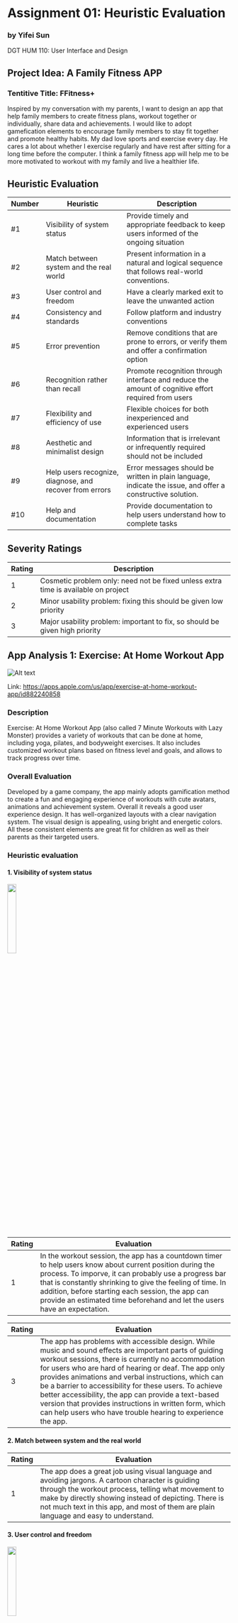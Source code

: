 # Assignment 01: Heuristic Evaluation
### by Yifei Sun
DGT HUM 110: User Interface and Design

## Project Idea: A Family Fitness APP
### Tentitive Title: FFitness+ 
Inspired by my conversation with my parents, I want to design an app that help family members to create fitness plans, workout together or individually, share data and achievements. I would like to adopt gamefication elements to encourage family members to stay fit together and promote healthy habits.
My dad love sports and exercise every day. He cares a lot about whether I exercise regularly and have rest after sitting for a long time before the computer. I think a family fitness app will help me to be more motivated to workout with my family and live a healthier life.


## Heuristic Evaluation
| Number | Heuristic | Description |
| --- | --- | ----------- |
| #1 | Visibility of system status | Provide timely and appropriate feedback to keep users informed of the ongoing situation |
| #2 | Match between system and the real world | Present information in a natural and logical sequence that follows real-world conventions. |
| #3 | User control and freedom | Have a clearly marked exit to leave the unwanted action  |
| #4 | Consistency and standards | Follow platform and industry conventions |
| #5 | Error prevention | Remove conditions that are prone to errors, or verify them and offer a confirmation option |
| #6 | Recognition rather than recall | Promote recognition through interface and reduce the amount of cognitive effort required from users |
| #7 | Flexibility and efficiency of use | Flexible choices for both inexperienced and experienced users |
| #8 | Aesthetic and minimalist design | Information that is irrelevant or infrequently required should not be included |
| #9 | Help users recognize, diagnose, and recover from errors | Error messages should be written in plain language, indicate the issue, and offer a constructive solution. |
| #10 | Help and documentation | Provide documentation to help users understand how to complete tasks |

## Severity Ratings
| Rating | Description |
| --- | ----------- |
| 1 | Cosmetic problem only: need not be fixed unless extra time is available on project |
| 2 | Minor usability problem: fixing this should be given low priority |
| 3 | Major usability problem: important to fix, so should be given high priority |


## App Analysis 1: Exercise: At Home Workout App
![Alt text](Images/Exercise-At-Home-Screenshots.png "Optional title")

Link: https://apps.apple.com/us/app/exercise-at-home-workout-app/id882240858

### Description
Exercise: At Home Workout App (also called 7 Minute Workouts with Lazy Monster) provides a variety of workouts that can be done at home, including yoga, pilates, and bodyweight exercises. It also includes customized workout plans based on fitness level and goals, and allows to track progress over time. 

### Overall Evaluation
Developed by a game company, the app mainly adopts gamification method to create a fun and engaging experience of workouts with cute avatars, animations and achievement system. Overall it reveals a good user experience design. It has well-organized layouts with a clear navigation system. The visual design is appealing, using bright and energetic colors. All these consistent elements are great fit for children as well as their parents as their targeted users.

### Heuristic evaluation

#### 1. Visibility of system status

<img src="Images/LazyMonster_%231_1.PNG" width=20% height=20%>

| Rating | Evaluation  |
| --- | ----------- |
| 1 | In the workout session, the app has a countdown timer to help users know about current position during the process. To imporve, it can probably use a progress bar that is constantly shrinking to give the feeling of time. In addition, before starting each session, the app can provide an estimated time beforehand and let the users have an expectation. |

| Rating | Evaluation  |
| --- | ----------- |
| 3 | The app has problems with accessible design. While music and sound effects are important parts of guiding workout sessions, there is currently no accommodation for users who are hard of hearing or deaf. The app only provides animations and verbal instructions, which can be a barrier to accessibility for these users. To achieve better accessibility, the app can provide a text-based version that provides instructions in written form, which can help users who have trouble hearing to experience the app. |

#### 2. Match between system and the real world
| Rating | Evaluation  |
| --- | ----------- |
| 1 | The app does a great job using visual language and avoiding jargons. A cartoon character is guiding through the workout process, telling what movement to make by directly showing instead of depicting. There is not much text in this app, and most of them are plain language and easy to understand. |

#### 3. User control and freedom

<img src="Images/LazyMonster_%233_1.PNG" width=20% height=20%>

| Rating | Evaluation  |
| --- | ----------- |
| 3 | The 'update profile' setting is problematic. When I enter the 'update profile' section, it directs me to the onboarding process where I have to enter my name, choose an avatar, and set my height and weight again. I have to go through the entire process one by one, and there is no button to quit this section. |

| Rating | Evaluation  |
| --- | ----------- |
| 2 | Sound effects and music appear in each workout session. However, there is no indication of the music elements on the screen. Though there is a sound setting in the setting section of the app, users are not able to control the music when they are in a workout session. The music also comes out really abruptly, and there is no indication for it. To improve the experience, it is better to have a small icon on the screen or a notification before the session starts to inform the users about setting the music. |

#### 4. Consistency and standards

<img src="Images/LazyMonster_%234.PNG" width=20% height=20%>

| Rating | Evaluation  |
| --- | ----------- |
| 1 | The app uses conventional layout and user flows that are very easy to understand. The four sections are clearly divided at the bottom screen with text and icons. Profile section is on the top right corner. The main screen requires the user to swipe to interact. The behavior is clearly indicated with small dots at the bottom and the card layout style. |

#### 5. Error prevention

<img src="Images/LazyMonster_%235.PNG" width=20% height=20%>

| Rating | Evaluation  |
| --- | ----------- |
| 2 | In each workout session, there is always an exit button in the top left corner of the screen. When the user clicks the button, it immediately exits the workout session and goes back to the main page. I think this makes it too easy to enter and exit a session, and users may have less motivation to complete the whole session. I would suggest having an extra window that asks users to confirm whether they want to exit and encourages them to stay and complete the tasks. |

#### 6. Recognition rather than recall

<img src="Images/LazyMonster_%236.PNG" width=20% height=20%>

| Rating | Evaluation  |
| --- | ----------- |
| 3 | There is problem with recognizing previous information in the "Update Profile" setting. I have to re-enter all the information since it doesn't display the previous content I entered when I first created my account. Users would feel frustrated when clicking into this section and finding out that there is no way to exit unless they close the app or re-enter all their personal information again. |

#### 7. Flexibility and efficiency of user

<img src="Images/LazyMonster_%237.PNG" width=20% height=20%>

| Rating | Evaluation  |
| --- | ----------- |
| 1 | In the setting, the app allows the users to select workout difficulty anytime according to their preference. It is direct and easy to find with clear indications workout session time information. The setting helps users aiming for different goals using the app to find it useful. |

#### 8. Aesthetic and minimalist design
| Rating | Evaluation  |
| --- | ----------- |
| 1 | The aesthetic of the app is super clean and engaging. There is not irrelevant information on the screen. Instructions are mostly illustrated by cartoon characters and animations. These elements are great fit for children who are targeted users of this app. |

#### 9. Help users recognize, diagnose, and recover from errors

<img src="Images/LazyMonster_%239.PNG" width=20% height=20%>

 Rating | Evaluation  |
| --- | ----------- |
| 2 | There is not error message in the workouts session pages. In the profile setting section, there is a constraint on the values that can be input for the user's weight. If the number does not match a common human value, the system cannot proceed, and an inactive 'continue' button is displayed. The app can improve this by displaying error messages such as 'Please input a correct value.' |

#### 10. Help and documentation

<img src="Images/LazyMonster_%2310.PNG" width=20% height=20%>

| Rating | Evaluation  |
| --- | ----------- |
| 3 | The app does not include a section for help and documentation. If users meet difficulties using some features in the app, the only way to seek for help in the app is to send email to the support team. However, this method is not efficient to solve problems quickly. Users might feel frustrated and give up using if the problem is not solved immediately. The app can imporve this by adding a section of FAQ listing questions and answers users often have. |

## App Analysis 2: Geocaching

![Alt text](Images/Geocaching_Logo.jpeg "Optional title")

Link: https://www.geocaching.com/play

### Description
Geocaching is an outdoor recreational activity and mobile app for families that combines elements of treasure hunting, hiking, and navigation. The app allows users to locate hidden containers, called geocaches, using GPS coordinates. Geocaching is an engaging activity for people of all ages and promotes exploration, exercise, and problem-solving skills. It also fosters a sense of community among participants, as they work together to locate hidden treasures and share their discoveries with others.

### Overall Evaluation
Geocaching is an excellent tool for families looking to bond, stay active, and explore the outdoors together. It provides a unique experience that can strengthen family connections while offering educational and recreational benefits. The app encourages families to be physically active as they search for geocaches, combining exercise with the excitement of treasure hunting. It accommodates a wide range of ages and abilities, making it an inclusive activity for the whole family.

### Heuristic evaluation

#### 1. Visibility of system status

<img src="Images/Geocaching_%231.PNG" width=20% height=20%>

| Rating | Evaluation  |
| --- | ----------- |
| 1 | The app constantly updates the user's current location on the map and displays the distance and direction to the selected geocache, providing real-time feedback on their progress towards the target. |

| Rating | Evaluation  |
| --- | ----------- |
| 1 | When users log their geocache finds, the app updates the cache's status, marking it as found or not found. This feedback informs users that their actions have been successful and helps them keep track of their geocaching history.|

#### 2. Match between system and the real world

| Rating | Evaluation  |
| --- | ----------- |
| 1 |  The app uses a map-based interface to display geocache locations, which is a familiar and intuitive representation of the real world. This helps users easily understand their surroundings and navigate to the geocaches. |

| Rating | Evaluation  |
| --- | ----------- |
| 2 | The community has developed its own set of terms and abbreviations (e.g., "FTF" for "First to Find" or "TFTC" for "Thanks for the Cache"). These terms may be confusing to newcomers and could be better explained within the app to improve understanding. |

#### 3. User control and freedom

| Rating | Evaluation  |
| --- | ----------- |
| 1 | Users can apply filters to their geocache search, such as cache size, difficulty, terrain, or geocache type, providing control over the type of geocaches they want to find. |

#### 4. Consistency and standards

| Rating | Evaluation  |
| --- | ----------- |
| 1 | The app follows established design patterns and conventions commonly found in other apps, such as using recognizable icons and interaction behaviors. |

#### 5. Error prevention

| Rating | Evaluation  |
| --- | ----------- |
| 2 | When logging a geochache, there is not any option to undo if users click the buttons by mistake. The app can improve by adding a confirmation to prevent users from accidental mistakes. |

#### 6. Recognition rather than recall

<img src="Images/Geocaching_%236.PNG" width=20% height=20%>

| Rating | Evaluation  |
| --- | ----------- |
| 2 | The app uses visual cues, such as icons and color-coding, to help users recognize the status of geocaches. However, some icons does not exactly match the meaning of the function and causes confusion. |

| Rating | Evaluation  |
| --- | ----------- |
| 1 | Users can save geocaches to use it without Internet connection or add them to their favorites list. This enables quick access without having to remember or search for specific geocaches again. |

#### 7. Flexibility and efficiency of user

| Rating | Evaluation  |
| --- | ----------- |
| 1 | The activity that the app develops fits people of all age groups. Different people find it engaging in various ways through different methods of searching, such as using GPS coordinates, browsing a map, or searching by location name. Users are able to choose based on their preference and levels of experience. |

<img src="Images/Geocaching_%237_2.PNG" width=20% height=20%>

| Rating | Evaluation  |
| --- | ----------- |
| 1 | The app has a Attributes section for every geocaches which provides accommodation information as well as suggestions to find it. The attributes also have small icon to illustrate and help users to understand quickly. |

| Rating | Evaluation  |
| --- | ----------- |
| 3 | The app does not include a turtorial through the onboarding process. This might creates confusion for people using the app for the first time. The interface contains many numbers and jargons unique to this community, and requires explanation before the users start to explore. An onboarding experience is necessary to help users quickly fit to the community. |

#### 8. Aesthetic and minimalist design
| Rating | Evaluation  |
| --- | ----------- |
| 3 | The user interface design seem to be outdated and does not follow the latest design trend. There are still opportunities to further optimize the use of whitespace, ensuring that information and elements are presented in a balanced and visually appealing manner. |

| Rating | Evaluation  |
| --- | ----------- |
| 3 | Icons and illustrations are not in consistent styles through out the app. Some illustrations have contour lines, while others are flat. This might be disruptive for users to look at them and need further improvement. |

#### 9. Help users recognize, diagnose, and recover from errors

<img src="Images/Geocaching_%239.PNG" width=20% height=20%>

| Rating | Evaluation  |
| --- | ----------- |
| 1 | The search function provides examples to help prevent from mistakes looking up information with code. |

#### 10. Help and documentation

<img src="Images/Geocaching_%2310.PNG" width=20% height=20%>

| Rating | Evaluation  |
| --- | ----------- |
| 1 | The app has a quick guide and help center, providing access to FAQs and troubleshooting guides through links. This could help users diagnose and resolve issues effectively and enjoy their journey. |
